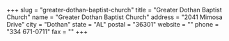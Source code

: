 +++
slug = "greater-dothan-baptist-church"
title = "Greater Dothan Baptist Church"
name = "Greater Dothan Baptist Church"
address = "2041 Mimosa Drive"
city = "Dothan"
state = "AL"
postal = "36301"
website = ""
phone = "334 671-0711"
fax = ""
+++
